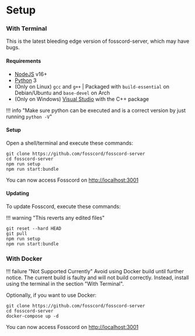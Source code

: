 # Setup

<!-- ### [Download](https://github.com/fosscord/fosscord-server/releases)

This is the stable fosscord-server release.

Download the server release from [GitHub](https://github.com/fosscord/fosscord-server/releases) for your operating system. (Size ~80mb)

Double click the file to start the server. (The first time it takes longer as it needs to setup the server)

You can now access it on [http://localhost:3001](http://localhost:3001). -->

### With Terminal

This is the latest bleeding edge version of fosscord-server, which may have bugs.

#### Requirements

- [NodeJS](https://nodejs.org) v16+
- [Python](https://python.org) 3
- (Only on Linux) ``gcc`` and ``g++`` | Packaged with `build-essential` on Debian/Ubuntu and `base-devel` on Arch
- (Only on Windows) [Visual Studio](https://visualstudio.microsoft.com/) with the C++ package

!!! info "Make sure python can be executed and is a correct version by just running `python -V`"

#### Setup

Open a shell/terminal and execute these commands:

```
git clone https://github.com/fosscord/fosscord-server
cd fosscord-server
npm run setup
npm run start:bundle
```

You can now access Fosscord on [http://localhost:3001](http://localhost:3001)

#### Updating

To update Fosscord, execute these commands:

!!! warning "This reverts any edited files"

```
git reset --hard HEAD
git pull
npm run setup
npm run start:bundle
```

### With Docker

!!! failure "Not Supported Currently"
Avoid using Docker build until further notice. The current build is faulty and will not build correctly. Instead, install using the terminal in the section "With Terminal".

Optionally, if you want to use Docker:

```
git clone https://github.com/fosscord/fosscord-server
cd fosscord-server
docker-compose up -d
```

You can now access Fosscord on [http://localhost:3001](http://localhost:3001)